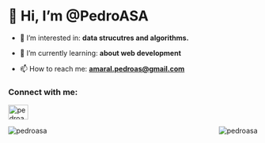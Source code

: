 # 👋 Hi, I’m @PedroASA

- :eyes: I’m interested in: __data strucutres and algorithms.__

- 🌱 I’m currently learning: **about web development**

- 📫 How to reach me: **amaral.pedroas@gmail.com**

<h3 align="left">Connect with me:</h3>
<p align="left"> <a href="https://linkedin.com/in/pedroasa" target="blank"><img align="center" src="https://raw.githubusercontent.com/rahuldkjain/github-profile-readme-generator/master/src/images/icons/Social/linked-in-alt.svg" alt="pedroasa" height="30" width="40" /></a> </p>

<p align="left"> <img align="right" src="https://github-readme-stats.vercel.app/api/top-langs?username=pedroasa&show_icons=true&locale=en&layout=compact" alt="pedroasa" /> </p>
<p> <img align="left" src="https://github-readme-stats.vercel.app/api?username=pedroasa&show_icons=true&locale=en" alt="pedroasa" /> </p>

<!---
PedroASA/PedroASA is a ✨ special ✨ repository because its `README.md` (this file) appears on your GitHub profile.
You can click the Preview link to take a look at your changes.
--->
